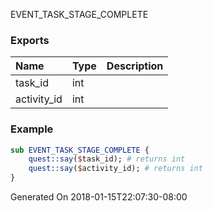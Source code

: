 EVENT_TASK_STAGE_COMPLETE
### Exports
**Name**|**Type**|**Description**
:-----|:-----|:-----
task_id|int|
activity_id|int|
### Example
```perl
sub EVENT_TASK_STAGE_COMPLETE {
	quest::say($task_id); # returns int
	quest::say($activity_id); # returns int
}
```

Generated On 2018-01-15T22:07:30-08:00